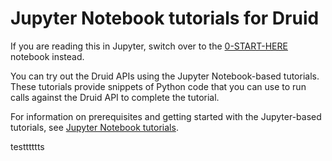 # Jupyter Notebook tutorials for Druid

<!--
  ~ Licensed to the Apache Software Foundation (ASF) under one
  ~ or more contributor license agreements.  See the NOTICE file
  ~ distributed with this work for additional information
  ~ regarding copyright ownership.  The ASF licenses this file
  ~ to you under the Apache License, Version 2.0 (the
  ~ "License"); you may not use this file except in compliance
  ~ with the License.  You may obtain a copy of the License at
  ~
  ~   http://www.apache.org/licenses/LICENSE-2.0
  ~
  ~ Unless required by applicable law or agreed to in writing,
  ~ software distributed under the License is distributed on an
  ~ "AS IS" BASIS, WITHOUT WARRANTIES OR CONDITIONS OF ANY
  ~ KIND, either express or implied.  See the License for the
  ~ specific language governing permissions and limitations
  ~ under the License.
  -->

If you are reading this in Jupyter, switch over to the [0-START-HERE](0-START-HERE.ipynb)
notebook instead.

You can try out the Druid APIs using the Jupyter Notebook-based tutorials. These
tutorials provide snippets of Python code that you can use to run calls against
the Druid API to complete the tutorial.

For information on prerequisites and getting started with the Jupyter-based tutorials,
see [Jupyter Notebook tutorials](../../../docs/tutorials/tutorial-jupyter-index.md).

testttttts